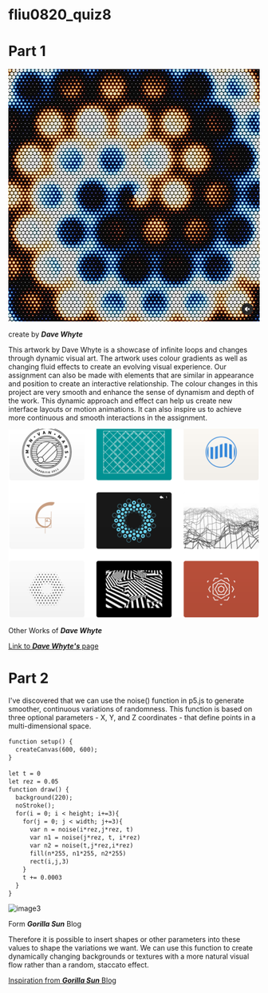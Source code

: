 # fliu0820_quiz8

# **Part 1**


![image1](images/P1_1.png)

create by ***Dave Whyte***

This artwork by Dave Whyte is a showcase of infinite loops and changes through dynamic visual art. The artwork uses colour gradients as well as changing fluid effects to create an evolving visual experience. Our assignment can also be made with elements that are similar in appearance and position to create an interactive relationship. The colour changes in this project are very smooth and enhance the sense of dynamism and depth of the work. This dynamic approach and effect can help us create new interface layouts or motion animations. It can also inspire us to achieve more continuous and smooth interactions in the assignment.

![image2](images/P1_2.png)

Other Works of ***Dave Whyte***

[Link to ***Dave Whyte's*** page](https://dribbble.com/beesandbombs)

# **Part 2**

I've discovered that we can use the noise() function in p5.js to generate smoother, continuous variations of randomness. This function is based on three optional parameters - X, Y, and Z coordinates - that define points in a multi-dimensional space.

```
function setup() {
  createCanvas(600, 600);
}

let t = 0
let rez = 0.05
function draw() {
  background(220);
  noStroke();
  for(i = 0; i < height; i+=3){
    for(j = 0; j < width; j+=3){
      var n = noise(i*rez,j*rez, t)
      var n1 = noise(j*rez, t, i*rez)
      var n2 = noise(t,j*rez,i*rez)
      fill(n*255, n1*255, n2*255)
      rect(i,j,3)
    }
    t += 0.0003
  }
}

```
![image3](images/3D_color_noise.gif)

Form ***Gorilla Sun*** Blog

Therefore it is possible to insert shapes or other parameters into these values to shape the variations we want. We can use this function to create dynamically changing backgrounds or textures with a more natural visual flow rather than a random, staccato effect.

[Inspiration from ***Gorilla Sun*** Blog ](https://www.gorillasun.de/blog/an-introduction-to-perlin-noise-in-p5js-and-processing/)